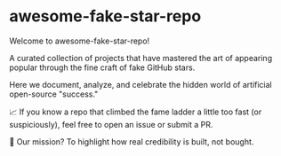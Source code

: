 # awesome-fake-star-repo
Welcome to awesome-fake-star-repo!

A curated collection of projects that have mastered the art of appearing popular through the fine craft of fake GitHub stars.

Here we document, analyze, and celebrate the hidden world of artificial open-source "success."

📈 If you know a repo that climbed the fame ladder a little too fast (or suspiciously), feel free to open an issue or submit a PR.

🎯 Our mission? To highlight how real credibility is built, not bought.
